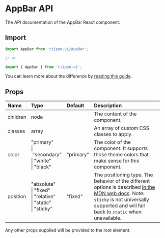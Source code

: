 <!--- This documentation is automatically generated, do not try to edit it. -->

# AppBar API

<p class="description">The API documentation of the AppBar React component.</p>

## Import

```js
import AppBar from 'riipen-ui/AppBar';

// or

import { AppBar } from 'riipen-ui';
```

You can learn more about the difference by [reading this guide](/guides/bundle-size).

## Props

| Name | Type | Default | Description |
|:-----|:-----|:--------|:------------|
| <span class="prop-name">children</span> | <span class="prop-type">node</span> |  | The content of the component. |
| <span class="prop-name">classes</span> | <span class="prop-type">array</span> |  | An array of custom CSS classes to apply. |
| <span class="prop-name">color</span> | <span class="prop-type">"primary"<br>&#124;&nbsp;"secondary"<br>&#124;&nbsp;"white"<br>&#124;&nbsp;"black"</span> | <span class="prop-default">"primary"</span> | The color of the component. It supports those theme colors that make sense for this component. |
| <span class="prop-name">position</span> | <span class="prop-type">"absolute"<br>&#124;&nbsp;"fixed"<br>&#124;&nbsp;"relative"<br>&#124;&nbsp;"static"<br>&#124;&nbsp;"sticky"</span> | <span class="prop-default">"fixed"</span> | The positioning type. The behavior of the different options is described [in the MDN web docs](https://developer.mozilla.org/en-US/docs/Learn/CSS/CSS_layout/Positioning). Note: `sticky` is not universally supported and will fall back to `static` when unavailable. |


Any other props supplied will be provided to the root element.